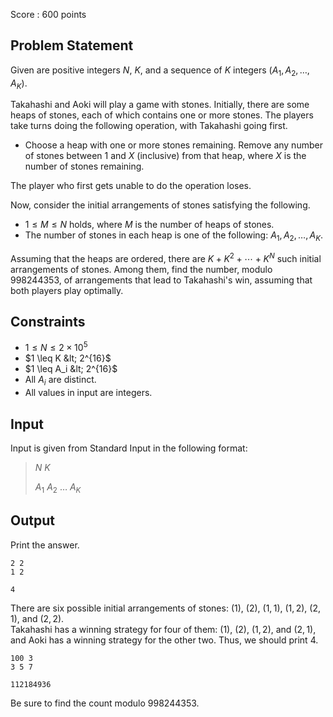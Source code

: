 Score : $600$ points

## Problem Statement

Given are positive integers $N$, $K$, and a sequence of $K$ integers $(A_1, A_2, \ldots, A_K)$.

Takahashi and Aoki will play a game with stones. Initially, there are some heaps of stones, each of which contains one or more stones. The players take turns doing the following operation, with Takahashi going first.

- Choose a heap with one or more stones remaining. Remove any number of stones between $1$ and $X$ (inclusive) from that heap, where $X$ is the number of stones remaining.

The player who first gets unable to do the operation loses.

Now, consider the initial arrangements of stones satisfying the following.

- $1\leq M\leq N$ holds, where $M$ is the number of heaps of stones.
- The number of stones in each heap is one of the following: $A_1, A_2, \ldots, A_K$.

Assuming that the heaps are ordered, there are $K+K^2+\cdots +K^N$ such initial arrangements of stones. Among them, find the number, modulo $998244353$, of arrangements that lead to Takahashi's win, assuming that both players play optimally.

## Constraints

- $1 \leq N \leq 2\times 10^5$
- $1 \leq K &lt; 2^{16}$
- $1 \leq A_i &lt; 2^{16}$
- All $A_i$ are distinct.
- All values in input are integers.

## Input

Input is given from Standard Input in the following format:

> $N$ $K$
> 
> $A_1$ $A_2$ $\ldots$ $A_K$

## Output

Print the answer.

```input1
2 2
1 2
```

```output1
4
```

There are six possible initial arrangements of stones: $(1)$, $(2)$, $(1,1)$, $(1,2)$, $(2,1)$, and $(2,2)$.<br>
Takahashi has a winning strategy for four of them: $(1)$, $(2)$, $(1,2)$, and $(2,1)$, and Aoki has a winning strategy for the other two. Thus, we should print $4$.

```input2
100 3
3 5 7
```

```output2
112184936
```

Be sure to find the count modulo $998244353$.